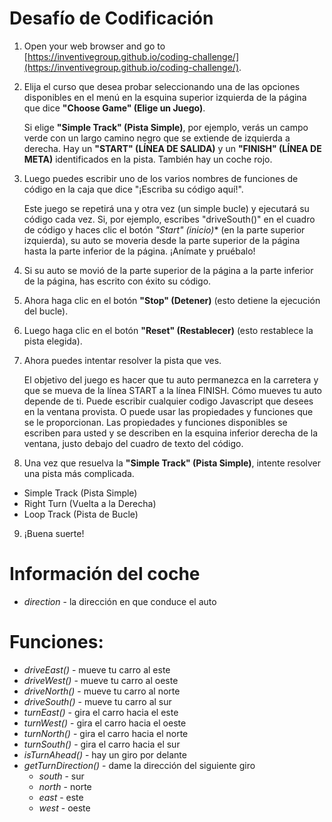 # Desafío de Codificación

1. Open your web browser and go to [https://inventivegroup.github.io/coding-challenge/](https://inventivegroup.github.io/coding-challenge/).
2. Elija el curso que desea probar seleccionando una de las opciones disponibles en el menú en la esquina superior izquierda de la página que dice **"Choose Game" (Elige un Juego)**.

   Si elige **"Simple Track" (Pista Simple)**, por ejemplo, verás un campo verde con un largo camino negro que se extiende de izquierda a derecha. Hay un **"START" (LÍNEA DE SALIDA)** y un **"FINISH" (LÍNEA DE META)** identificados en la pista. También hay un coche rojo.

3. Luego puedes escribir uno de los varios nombres de funciones de código en la caja que dice "¡Escriba su código aquí!".

   Este juego se repetirá una y otra vez (un simple bucle) y ejecutará su código cada vez. Si, por ejemplo, escribes "driveSouth()" en el cuadro de código y haces clic el botón *"Start" (inicio)** (en la parte superior izquierda), su auto se moveria desde la parte superior de la página hasta la parte inferior de la página. ¡Anímate y pruébalo!

4. Si su auto se movió de la parte superior de la página a la parte inferior de la página, has escrito con éxito su código.
5. Ahora haga clic en el botón **"Stop" (Detener)** (esto detiene la ejecución del bucle).
6. Luego haga clic en el botón **"Reset" (Restablecer)** (esto restablece la pista elegida).
7. Ahora puedes intentar resolver la pista que ves.

    El objetivo del juego es hacer que tu auto permanezca en la carretera y que se mueva de la línea START a la línea FINISH. Cómo mueves tu auto depende de ti. Puede escribir cualquier codigo Javascript que desees en la ventana provista. O puede usar las propiedades y funciones que se le proporcionan. Las propiedades y funciones disponibles se escriben para usted y se describen en la esquina inferior derecha de la ventana, justo debajo del cuadro de texto del código.

8. Una vez que resuelva la **"Simple Track" (Pista Simple)**, intente resolver una pista más complicada.
  - Simple Track (Pista Simple)
  - Right Turn (Vuelta a la Derecha)
  - Loop Track (Pista de Bucle)
9. ¡Buena suerte!

# Información del coche

- *direction* - la dirección en que conduce el auto

# Funciones:

- *driveEast()* - mueve tu carro al este
- *driveWest()* - mueve tu carro al oeste
- *driveNorth()* - mueve tu carro al norte
- *driveSouth()* - mueve tu carro al sur
- *turnEast()* - gira el carro hacia el este
- *turnWest()* - gira el carro hacia el oeste
- *turnNorth()* - gira el carro hacia el norte
- *turnSouth()* - gira el carro hacia el sur
- *isTurnAhead()* - hay un giro por delante
- *getTurnDirection()* - dame la dirección del siguiente giro
  - *south* - sur
  - *north* - norte
  - *east* - este
  - *west* - oeste
  
  
